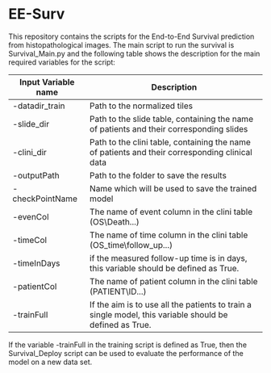 # EE-Surv

This repository contains the scripts for the End-to-End Survival prediction from histopathological images.
The main script to run the survival is Survival_Main.py and the following table shows the description for 
the main required variables for the script:

Input Variable name | Description
--- | --- 
-datadir_train | Path to the normalized tiles | 
-slide_dir | Path to the slide table, containing the name of patients and their corresponding slides
-clini_dir | Path to the clini table, containing the name of patients and their corresponding clinical data
-outputPath | Path to the folder to save the results
-checkPointName | Name which will be used to save the trained model
-evenCol | The name of event column in the clini table (OS\Death\...)
-timeCol | The name of time column in the clini table (OS_time\follow_up\...)
-timeInDays | if the measured follow-up time is in days, this variable should be defined as True. 
-patientCol | The name of patient column in the clini table (PATIENT\ID\...)
-trainFull | If the aim is to use all the patients to train a single model, this variable should be defined as True.

If the variable -trainFull in the training  script is defined as True, then the Survival_Deploy script can be used to evaluate the
performance of the model on a new data set.



